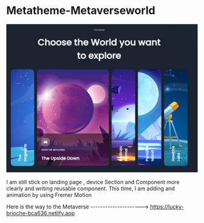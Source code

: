 # Metatheme-Metaverseworld


![](src/assets/present02.png)


I am still stick on landing page , device Section and Component more clearly and writing reusable component. This time, I am adding and animation by using Fremer Motion

Here is the way to the Metaverse ---------------------> https://lucky-brioche-bca636.netlify.app
